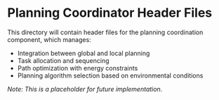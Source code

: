 # Planning Coordinator Header Files

This directory will contain header files for the planning coordination component, which manages:

- Integration between global and local planning
- Task allocation and sequencing
- Path optimization with energy constraints
- Planning algorithm selection based on environmental conditions

*Note: This is a placeholder for future implementation.* 